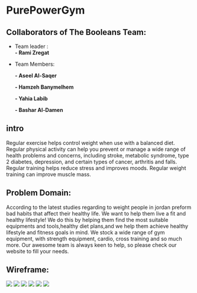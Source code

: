 # PurePowerGym

## Collaborators of The Booleans Team:

* Team leader :   
**- Rami Zregat**
* Team Members:   
  
  **- Aseel Al-Saqer**  


  **- Hamzeh Banymelhem**  

  **- Yahia Labib**

  **- Bashar Al-Damen**  

## intro
Regular exercise helps control weight when use with a balanced diet. Regular physical activity can help you prevent or manage a wide range of health problems and concerns, including stroke, metabolic syndrome, type 2 diabetes, depression, and certain types of cancer, arthritis and falls. Regular training helps reduce stress and improves moods. Regular weight training can improve muscle mass.


## Problem Domain:
According to the latest studies regarding to weight people in jordan preform bad habits that affect their healthy life.
We want to help them live a fit and healthy lifestyle! We do this by helping them find the most suitable equipments and tools,healthy diet plans,and we help them achieve healthy lifestyle and fitness goals in mind. We stock a wide range of gym equipment, with strength equipment, cardio, cross training and so much more.
Our awesome team is always keen to help, so please check our website to fill  your needs.



## Wireframe:

![](Image/Wireframe1.png)
![](Image/Wireframe2.png)
![](Image/Wireframe3.png)
![](Image/Wireframe4.png)
![](Image/Wireframe5.png)
![](Image/Wireframe6.png)